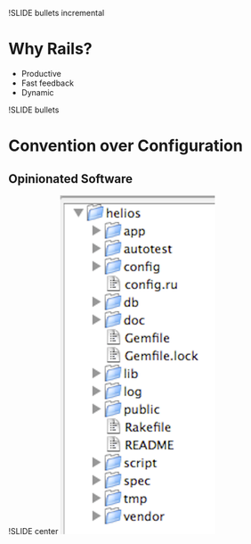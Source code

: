 !SLIDE bullets incremental

# Why Rails?

* Productive
* Fast feedback
* Dynamic

!SLIDE bullets
# Convention over Configuration
## Opinionated Software

!SLIDE center
![rails_struct](rails_struct.png)


